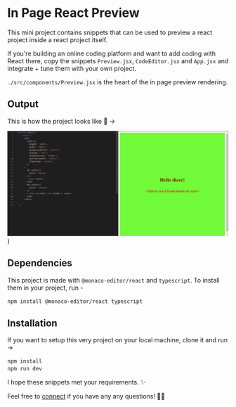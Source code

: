 # In Page React Preview

This mini project contains snippets that can be used to preview a react project inside a react project itself. 

If you're building an online coding platform and want to add coding with React there, copy the snippets `Preview.jsx`, `CodeEditor.jsx` and `App.jsx` and integrate + tune them with your own project. 

`./src/components/Preview.jsx` is the heart of the in page preview rendering. 

## Output 

This is how the project looks like 👀 ->

![Project outcome](https://raw.githubusercontent.com/goblin45/in-page-react-preview/main/Output.png))

## Dependencies

This project is made with `@monaco-editor/react` and `typescript`. To install them in your project, run -

```bash
npm install @monaco-editor/react typescript
```

## Installation

If you want to setup this very project on your local machine, clone it and run ->

```bash
npm install
npm run dev
```

I hope these snippets met your requirements. ✨

Feel free to [connect](https://www.linkedin.com/in/rajarshi-dutta-1a2484254/) if you have any any questions! 🤙🏻